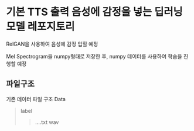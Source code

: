 # 기본 TTS 출력 음성에 감정을 넣는 딥러닝 모델 레포지토리
RelGAN을 사용하여 음성에 감정 입힐 예정

Mel Spectrogram을 numpy형태로 저장한 후, numpy 데이터를 사용하여 학습을 진행할 예정

## 파일구조
기존 데이터 파일 구조 
Data 
> label
>   > ....txt
> wav